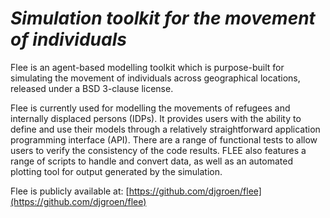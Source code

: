 
# *Simulation toolkit for the movement of individuals*


Flee is an agent-based modelling toolkit which is purpose-built for simulating the movement of individuals across geographical locations, released under a BSD 3-clause license. 

Flee is currently used for modelling the movements of refugees and internally displaced persons (IDPs). It provides users with the ability to define and use their models through a relatively straightforward application programming interface (API). There are a range of functional tests to allow users to verify the consistency of the code results. FLEE also features a range of scripts to handle and convert data, as well as an automated plotting tool for output generated by the
simulation. 

Flee is publicly available at: [https://github.com/djgroen/flee](https://github.com/djgroen/flee)  

